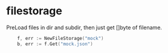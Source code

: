 # filestorage
PreLoad files in dir and subdir, then just get []byte of filename.
```go
	f, err := NewFileStorage("mock")
	b, err := f.Get("mock.json")
```
